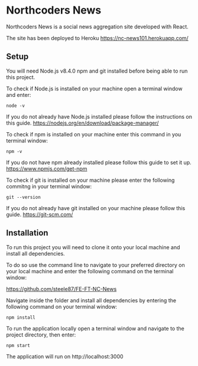 # Northcoders News

Northcoders News is a social news aggregation site developed with React.

The site has been deployed to Heroku https://nc-news101.herokuapp.com/

## Setup

You will need Node.js v8.4.0 npm and git installed before being able to run this project.

To check if Node.js is installed on your machine open a terminal window and enter:

`node -v`

If you do not already have Node.js installed please follow the instructions on this guide. https://nodejs.org/en/download/package-manager/

To check if npm is installed on your machine enter this command in you terminal window:

`npm -v`

If you do not have npm already installed please follow this guide to set it up. https://www.npmjs.com/get-npm

To check if git is installed on your machine please enter the following commitng in your terminal window:

`git --version`

If you do not already have git installed on your machine please follow this guide. https://git-scm.com/

## Installation

To run this project you will need to clone it onto your local machine and install all dependencies.

To do so use the command line to navigate to your preferred directory on your local machine and enter the following command on the terminal window:

https://github.com/steele87/FE-FT-NC-News

Navigate inside the folder and install all dependencies by entering the following command on your terminal window:

`npm install`

To run the application locally open a terminal window and navigate to the project directory, then enter:

`npm start`

The application will run on http://localhost:3000